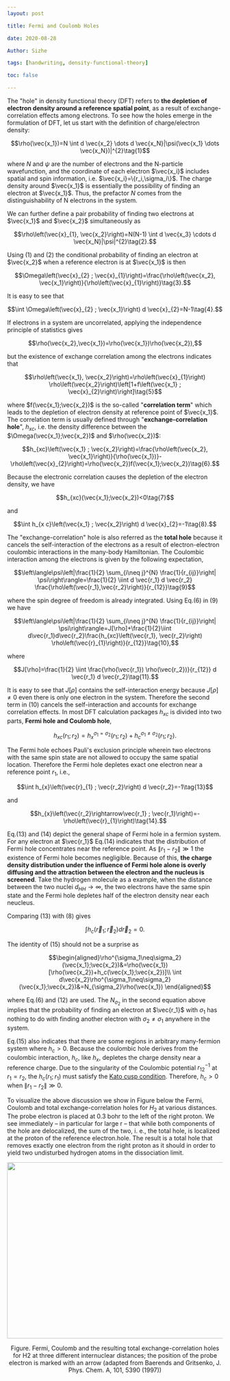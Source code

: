 ```yaml
---
layout: post

title: Fermi and Coulomb Holes

date: 2020-08-28

Author: Sizhe

tags: [handwriting, density-functional-theory]

toc: false

---
```


The "hole" in density functional theory (DFT) refers to **the depletion of electron density around a reference spatial point**, as a result of exchange-correlation effects among electrons. To see how the holes emerge in the formulation of DFT, let us start with the definition of charge/electron density:

$$\rho(\vec{x_1})=N \int d \vec{x_2} \dots d \vec{x_N}|\psi(\vec{x_1} \dots \vec{x_N})|^{2}\tag{1}$$

where $N$ and $\psi$ are the number of electrons and the N-particle wavefunction, and the coordinate of each electron $\vec{x_i}$ includes spatial and spin information, i.e. $\vec{x_i}=\{r_i,\sigma_i\}$. The charge density around $\vec{x_1}$ is essentially the possibility of finding an electron at $\vec{x_1}$. Thus, the prefactor $N$ comes from the distinguishability of N electrons in the system. 

We can further define a pair probability of finding two electrons at $\vec{x_1}$ and $\vec{x_2}$ simultaneously as

$$\rho\left(\vec{x}_{1}, \vec{x_2}\right)=N(N-1) \int d \vec{x_3} \cdots d \vec{x_N}|\psi|^{2}\tag{2}.$$

Using (1) and (2) the conditional probability of finding an electron at $\vec{x_2}$ when a reference electron is at $\vec{x_1}$ is then

$$\Omega\left(\vec{x}_{2} ; \vec{x}_{1}\right)=\frac{\rho\left(\vec{x_2}, \vec{x_1}\right)}{\rho\left(\vec{x}_{1}\right)}\tag{3}.$$

It is easy to see that

$$\int \Omega\left(\vec{x}_{2} ; \vec{x_1}\right) d \vec{x}_{2}=N-1\tag{4}.$$

If electrons in a system are uncorrelated, applying the independence principle of statistics gives 

$$\rho(\vec{x_2},\vec{x_1})=\rho(\vec{x_1})\rho(\vec{x_2}),$$

but the existence of exchange correlation among the electrons indicates that 

$$\rho\left(\vec{x_1}, \vec{x_2}\right)=\rho\left(\vec{x}_{1}\right) \rho\left(\vec{x_2}\right)\left[1+f\left(\vec{x_1} ; \vec{x}_{2}\right)\right]\tag{5}$$

where $f(\vec{x_1};\vec{x_2})$ is the so-called "**correlation term**" which leads to the depletion of electron density at reference point of $\vec{x_1}$. The correlation term is usually defined through "**exchange-correlation hole**", $h_{xc}$, i.e. the density difference between the $\Omega(\vec{x_1};\vec{x_2})$ and $\rho(\vec{x_2})$:

$$h_{xc}\left(\vec{x_1} ; \vec{x_2}\right)=\frac{\rho\left(\vec{x_2}, \vec{x_1}\right)}{\rho(\vec{x_1})}-\rho\left(\vec{x}_{2}\right)=\rho(\vec{x_2})f(\vec{x_1};\vec{x_2})\tag{6}.$$

Because the electronic correlation causes the depletion of the electron density, we have

$$h_{xc}(\vec{x_1};\vec{x_2})<0\tag{7}$$

and

$$\int h_{x c}\left(\vec{x_1} ; \vec{x_2}\right) d \vec{x}_{2}=-1\tag{8}.$$

The "exchange-correlation" hole is also referred as the **total hole** because it cancels the self-interaction of the electrons as a result of electron-electron coulombic interactions in the many-body Hamiltonian. The Coulombic interaction among the electrons is given by the following expectation,

$$\left\langle\psi\left|\frac{1}{2} \sum_{i\neq j}^{N} \frac{1}{r_{ij}}\right| \psi\right\rangle=\frac{1}{2} \iint d \vec{r_1} d \vec{r_2} \frac{\rho\left(\vec{r_1},\vec{r_2}\right)}{r_{12}}\tag{9}$$

where the spin degree of freedom is already integrated. Using Eq.(6) in (9) we have

$$\left\langle\psi\left|\frac{1}{2} \sum_{i\neq j}^{N} \frac{1}{r_{ij}}\right| \psi\right\rangle=J[\rho]+\frac{1}{2}\iint d\vec{r_1}d\vec{r_2}\frac{h_{xc}\left(\vec{r_1}, \vec{r_2}\right) \rho\left(\vec{r}_{1}\right)}{r_{12}}\tag{10},$$

where

$$J[\rho]=\frac{1}{2} \iint \frac{\rho(\vec{r_1}) \rho(\vec{r_2})}{r_{12}} d \vec{r_1} d \vec{r_2}\tag{11}.$$

It is easy to see that $J[\rho]$ contains the self-interaction energy because $J[\rho]\neq0$ even there is only one electron in the system. Therefore the second term in (10) cancels the self-interaction and accounts for exchange correlation effects. In most DFT calculation packages $h_{xc}$ is divided into two parts, **Fermi hole and Coulomb hole**,

$$h_{xc}(r_1;r_2)=h_x^{\sigma_1=\sigma_2}(r_1;r_2)+h_c^{\sigma_1\neq\sigma_2}(r_1;r_2)\tag{12}.$$

The Fermi hole echoes Pauli's exclusion principle wherein two electrons with the same spin state are not allowed to occupy the same spatial location. Therefore the Fermi hole depletes exact one electron near a reference point $r_1$, i.e.,

$$\int h_{x}\left(\vec{r}_{1} ; \vec{r_2}\right) d \vec{r_2}=-1\tag{13}$$

and

$$h_{x}\left(\vec{r_2}\rightarrow\vec{r_1} ; \vec{r_1}\right)=-\rho\left(\vec{r}_{1}\right)\tag{14}.$$

Eq.(13) and (14) depict the general shape of Fermi hole in a fermion system. For any electron at $\vec{r_1}$ Eq.(14) indicates that the distribution of Fermi hole concentrates near the reference point. As $\|r_1-r_2\|\gg1$ the existence of Fermi hole becomes negligible. Because of this, **the charge density distribution under the influence of Fermi hole alone is overly diffusing and the attraction between the electron and the nucleus is screened**. Take the hydrogen molecule as a example, when the distance between the two nuclei $d_{HH}\rightarrow\infty$, the two electrons have the same spin state and the Fermi hole depletes half of the electron density near each neucleus.

Comparing (13) with (8) gives

$$\int h_{c}\left(\vec{r}_{1} ; \vec{r}_{2}\right) d \vec{r}_{2}=0\tag{15}.$$

The identity of (15) should not be a surprise as

$$\begin{aligned}\rho^{\sigma_1\neq\sigma_2}(\vec{x_1};\vec{x_2})&=\rho(\vec{x_1})[\rho(\vec{x_2})+h_c(\vec{x_1};\vec{x_2})]\\
\int d\vec{x_2}\rho^{\sigma_1\neq\sigma_2}(\vec{x_1};\vec{x_2})&=N_{\sigma_2}\rho(\vec{x_1})
\end{aligned}$$

where Eq.(6) and (12) are used. The $N_{\sigma_2}$ in the second equation above implies that the probability of finding an electron at $\vec{r_1}$ with $\sigma_1$ has nothing to do with finding another electron with $\sigma_2\neq\sigma_1$ anywhere in the system.

Eq.(15) also indicates that there are some regions in arbitrary many-fermion system where $h_c>0$. Because the coulombic hole derives from the coulombic interaction, $h_c$, like $h_x$, depletes the charge density near a reference charge. Due to the singularity of the Coulombic potential $r_{12}^{-1}$ at $r_1=r_2$, the $h_c(r_1;r_1)$ must satisfy the [Kato cusp condition](https://en.wikipedia.org/wiki/Kato_theorem). Therefore, $h_c>0$ when $\|r_1-r_2\|\gg0$.

To visualize the above discussion we show in Figure below the Fermi, Coulomb and total exchange-correlation holes for $H_2$ at various distances. The probe electron is placed at 0.3 bohr to the left of the right proton. We see immediately – in particular for large r – that while both components of the hole are delocalized, the sum of the two, i. e., the total hole, is localized at the proton of the reference electron.hole. The result is a total hole that removes exactly one electron from the right proton as it should in order to yield two undisturbed hydrogen atoms in the dissociation limit.

<p align="center">
  <img width="672" height="411" src="{{ site.url }}/images/fermi-coulomb-hole.PNG">
</p>
<p style="text-align: center;">Figure. Fermi, Coulomb and the resulting total exchange-correlation holes for H2 at three different internuclear distances; the position of the probe electron is marked with an arrow (adapted from Baerends and Gritsenko, J. Phys. Chem. A, 101, 5390 (1997))</p>
